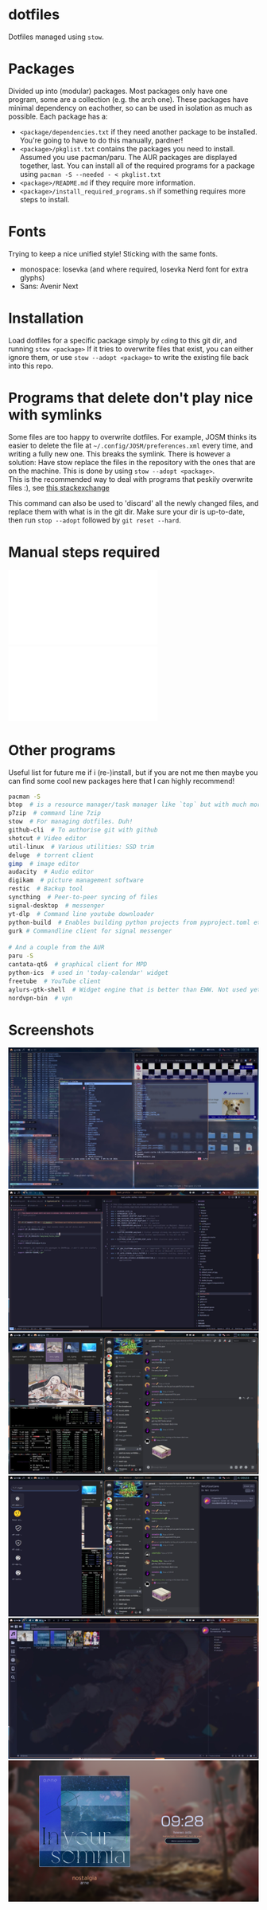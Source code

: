 # dotfiles

Dotfiles managed using `stow`.

# Packages
Divided up into (modular) packages. Most packages only have one program, some are a collection (e.g. the arch one).
These packages have minimal dependency on eachother, so can be used in isolation as much as possible.
Each package has a:
- `<package/dependencies.txt` if they need another package to be installed. You're going to have to do this manually, pardner!
- `<package>/pkglist.txt` contains the packages you need to install. Assumed you use pacman/paru. The AUR packages are displayed together, last. You can install all of the required programs for a package using `pacman -S --needed - < pkglist.txt`
- `<package>/README.md` if they require more information.
- `<package>/install_required_programs.sh` if something requires more steps to install. 

# Fonts
Trying to keep a nice unified style! Sticking with the same fonts.
- monospace: Iosevka (and where required, Iosevka Nerd font for extra glyphs)
- Sans: Avenir Next

# Installation
Load dotfiles for a specific package simply by `cd`ing to this git dir, and running `stow <package>`
If it tries to overwrite files that exist, you can either ignore them, or use `stow --adopt <package>` to write the existing file back into this repo.

# Programs that delete don't play nice with symlinks
Some files are too happy to overwrite dotfiles. For example, JOSM thinks its easier to delete the file at `~/.config/JOSM/preferences.xml` every time, and writing a fully new one. This breaks the symlink.
There is however a solution: Have stow replace the files in the repository with the ones that are on the machine. This is done by using `stow --adopt <package>`.  
This is the recommended way to deal with programs that peskily overwrite files :), see [this stackexchange](https://unix.stackexchange.com/questions/324040/dotfiles-can-should-gnu-stow-make-hard-links-so-i-can-still-use-xfce-settin)

This command can also be used to 'discard' all the newly changed files, and replace them with what is in the git dir. Make sure your dir is up-to-date, then run  `stop --adopt` followed by `git reset --hard`.

# Manual steps required

![mpd](../mpd/manual_steps.md)
![kodi-cli](../kodi-cli/manual_steps.md)





# Other programs
Useful list for future me if i (re-)install, but if you are not me then maybe you can find some cool new packages here that I can highly recommend!

```bash
pacman -S
btop  # is a resource manager/task manager like `top` but with much more info and pretty colours
p7zip  # command line 7zip
stow  # For managing dotfiles. Duh!
github-cli  # To authorise git with github
shotcut # Video editor
util-linux  # Various utilities: SSD trim
deluge  # torrent client
gimp  # image editor
audacity  # Audio editor
digikam  # picture management software
restic  # Backup tool
syncthing  # Peer-to-peer syncing of files
signal-desktop  # messenger
yt-dlp  # Command line youtube downloader
python-build  # Enables building python projects from pyproject.toml etc. using python -m build
gurk # Commandline client for signal messenger

# And a couple from the AUR
paru -S
cantata-qt6  # graphical client for MPD
python-ics  # used in 'today-calendar' widget
freetube  # YouTube client
aylurs-gtk-shell  # Widget engine that is better than EWW. Not used yet.
nordvpn-bin  # vpn
```

# Screenshots

![Screenshot of main workspace with firefox, file manager Thunar, and kitty terminal in the background. On the foreground, a scratchpad workspace with kitty is running lf](screenshots/term-lfcd-firefox-scratchpad.jpg "Screenshot of main workspace with firefox, file manager Thunar, and kitty terminal in the background. On the foreground, a scratchpad workspace with kitty is running lf")
![Screenshot of coding with vscodium](screenshots/coding.jpg "Screenshot of coding with vscodium")
![Screenshot of discord workspace. Also showing btop and qimgv](screenshots/discord-qimgv.jpg "Screenshot of discord workspace. Also showing btop and qimgv")
![Screenshot of the same discord workspace, but now overlaid with rofimoj and swaync](screenshots/rofimoji-swaync.jpg "Screenshot of the same discord workspace, but now overlaid with rofimoj and swaync")
![Screenshot of mpd+cantata. Note that the current song is also showing in the waybar.](screenshots/mpd-cantata.jpg "Screenshot of mpd+cantata. Note that the current song is also showing in the waybar.")
![Screenshot of the lock screen using hyprlock, showing cover art of the current playing song over MPRIS](screenshots/hyprlock-musicintegration.png "Screenshot of the lock screen using hyprlock, showing cover art of the current playing song over MPRIS")
